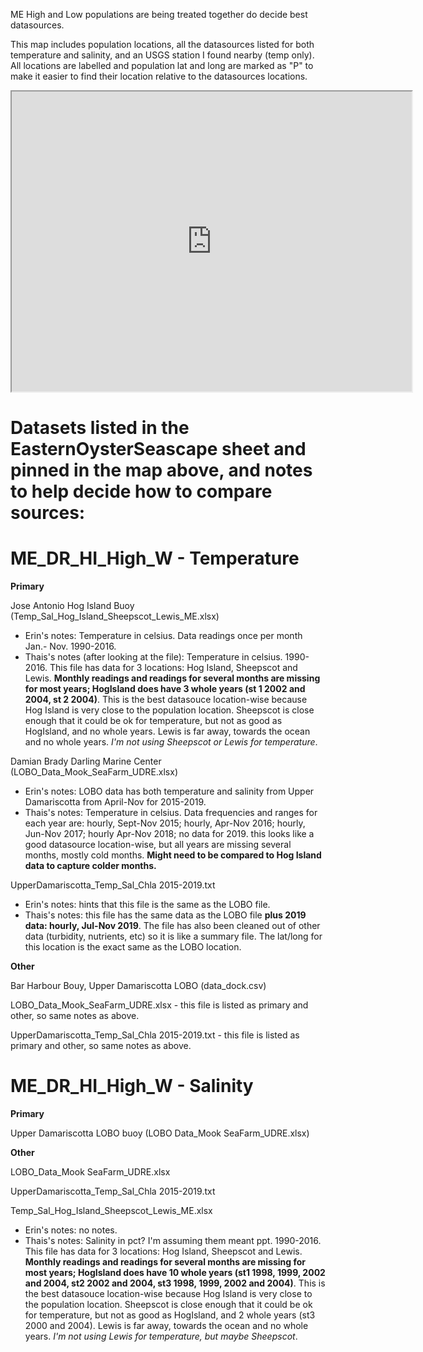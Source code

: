 ME High and Low populations are being treated together do decide best datasources.

This map includes population locations, all the datasources listed for both temperature and salinity, and an USGS station I found nearby (temp only). All locations are labelled and population lat and long are marked as "P" to make it easier to find their location relative to the datasources locations.

<iframe src="https://www.google.com/maps/d/embed?mid=1OiSklGJLcWVodJQ1RF-YQ6gr1y6NxpIh" width="640" height="480"></iframe>


# Datasets listed in the EasternOysterSeascape sheet and pinned in the map above, and notes to help decide how to compare sources:

# ME_DR_HI_High_W - Temperature

**Primary**

Jose Antonio Hog Island Buoy (Temp_Sal_Hog_Island_Sheepscot_Lewis_ME.xlsx)
* Erin's notes: Temperature in celsius. Data readings once per month Jan.- Nov. 1990-2016. 
* Thais's notes (after looking at the file): Temperature in celsius. 1990-2016. This file has data for 3 locations: Hog Island, Sheepscot and Lewis. **Monthly readings and readings for several months are missing for most years; HogIsland does have 3 whole years (st 1 2002 and 2004, st 2 2004)**. This is the best datasouce location-wise because Hog Island is very close to the population location. Sheepscot is close enough that it could be ok for temperature, but not as good as HogIsland, and no whole years. Lewis is far away, towards the ocean and no whole years. *I'm not using Sheepscot or Lewis for temperature*.


Damian Brady Darling Marine Center (LOBO_Data_Mook_SeaFarm_UDRE.xlsx)
* Erin's notes: LOBO data has both temperature and salinity from Upper Damariscotta from April-Nov for 2015-2019.
* Thais's notes: Temperature in celsius. Data frequencies and ranges for each year are: hourly, Sept-Nov 2015; hourly, Apr-Nov 2016; hourly, Jun-Nov 2017; hourly Apr-Nov 2018; no data for 2019. this looks like a good datasource location-wise, but all years are missing several months, mostly cold months. **Might need to be compared to Hog Island data to capture colder months.**

UpperDamariscotta_Temp_Sal_Chla 2015-2019.txt
* Erin's notes: hints that this file is the same as the LOBO file.
* Thais's notes: this file has the same data as the LOBO file **plus 2019 data: hourly, Jul-Nov 2019**. The file has also been cleaned out of other data (turbidity, nutrients, etc) so it is like a summary file. The lat/long for this location is the exact same as the LOBO location. 

**Other**

Bar Harbour Bouy, Upper Damariscotta LOBO (data_dock.csv)

LOBO_Data_Mook_SeaFarm_UDRE.xlsx - this file is listed as primary and other, so same notes as above.

UpperDamariscotta_Temp_Sal_Chla 2015-2019.txt - this file is listed as primary and other, so same notes as above.

# ME_DR_HI_High_W - Salinity

**Primary**

Upper Damariscotta LOBO buoy (LOBO Data_Mook SeaFarm_UDRE.xlsx)

**Other**

LOBO_Data_Mook SeaFarm_UDRE.xlsx 

UpperDamariscotta_Temp_Sal_Chla 2015-2019.txt

Temp_Sal_Hog_Island_Sheepscot_Lewis_ME.xlsx
* Erin's notes: no notes.
* Thais's notes: Salinity in pct? I'm assuming them meant ppt. 1990-2016. This file has data for 3 locations: Hog Island, Sheepscot and Lewis. **Monthly readings and readings for several months are missing for most years; HogIsland does have 10 whole years (st1 1998, 1999, 2002 and 2004, st2 2002 and 2004, st3 1998, 1999, 2002 and 2004)**. This is the best datasouce location-wise because Hog Island is very close to the population location. Sheepscot is close enough that it could be ok for temperature, but not as good as HogIsland, and 2 whole years (st3 2000 and 2004). Lewis is far away, towards the ocean and no whole years. *I'm not using Lewis for temperature, but maybe Sheepscot*.

